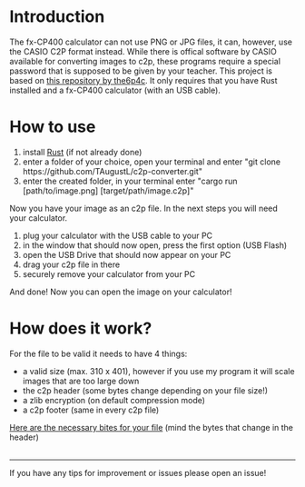 <h1>Introduction</h1>
<div>
  The fx-CP400 calculator can not use PNG or JPG files, it can, however, use the CASIO C2P format instead.
  While there is offical software by CASIO available for converting images to c2p, these programs require a special password that is supposed to be given by your teacher.
  This project is based on <a href="https://github.com/the6p4c/Kalkimg">this repository by the6p4c</a>. It only requires that you have Rust installed and a fx-CP400 calculator (with an USB cable).
</div>

<h1>How to use</h1>
<div>
  <ol>
    <li>
      install <a href="https://www.rust-lang.org/tools/install">Rust</a> (if not already done)
    </li>
    <li>
      enter a folder of your choice, open your terminal and enter "git clone https://github.com/TAugustL/c2p-converter.git"
    </li>
    <li>
      enter the created folder, in your terminal enter "cargo run [path/to/image.png] [target/path/image.c2p]"
    </li>
  </ol>
  
  <p>Now you have your image as an c2p file. In the next steps you will need your calculator.</p>
  
  <ol>
    <li>
      plug your calculator with the USB cable to your PC
    </li>
    <li>
      in the window that should now open, press the first option (USB Flash)
    </li>
    <li>
      open the USB Drive that should now appear on your PC
    </li>
    <li>
      drag your c2p file in there
    </li>
    <li>
      securely remove your calculator from your PC
    </li>
  </ol>

  <p>And done! Now you can open the image on your calculator!</p>
  
</div>

<h1>How does it work?</h1>
<div>
  For the file to be valid it needs to have 4 things:
  <ul>
    <li>
      a valid size (max. 310 x 401), however if you use my program it will scale images that are too large down
    </li>
    <li>
      the c2p header (some bytes change depending on your file size!)
    </li>
    <li>
      a zlib encryption (on default compression mode)
    </li>
    <li>
      a c2p footer (same in every c2p file)
    </li>
  </ul>
  </ul>
  <a href="https://cdn.ti-planet.org/downloads2/1406770160/Classpad.c2pimagefileformat.pdf">Here are the necessary bites for your file</a> (mind the bytes that change in the header)
</div>

<br>
<hr>
<p>If you have any tips for improvement or issues please open an issue!</p>
